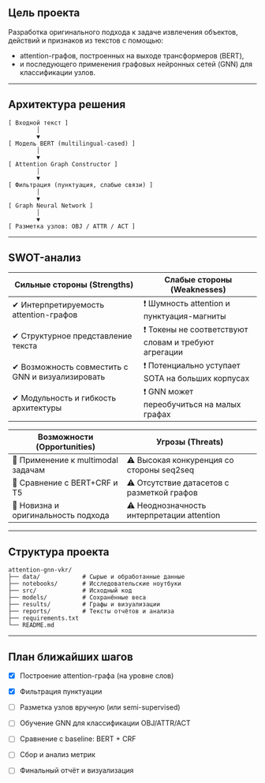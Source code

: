 ## Цель проекта

Разработка оригинального подхода к задаче извлечения объектов, действий и признаков из текстов с помощью:

- attention-графов, построенных на выходе трансформеров (BERT),
- и последующего применения графовых нейронных сетей (GNN) для классификации узлов.

---

## Архитектура решения

```text
[ Входной текст ]
        │
        ▼
[ Модель BERT (multilingual-cased) ]
        │
        ▼
[ Attention Graph Constructor ]
        │
        ▼
[ Фильтрация (пунктуация, слабые связи) ]
        │
        ▼
[ Graph Neural Network ]
        │
        ▼
[ Разметка узлов: OBJ / ATTR / ACT ]
```

---

## SWOT-анализ

| **Сильные стороны (Strengths)** | **Слабые стороны (Weaknesses)** |
|----------------------------------|----------------------------------|
| ✔ Интерпретируемость attention-графов | ❗ Шумность attention и пунктуация-магниты |
| ✔ Структурное представление текста | ❗ Токены не соответствуют словам и  требуют агрегации |
| ✔ Возможность совместить с GNN и визуализировать | ❗ Потенциально уступает SOTA на больших корпусах |
| ✔ Модульность и гибкость архитектуры | ❗ GNN может переобучиться на малых графах |

| **Возможности (Opportunities)** | **Угрозы (Threats)** |
|-------------------------------|----------------------|
| 🌱 Применение к multimodal задачам | ⚠ Высокая конкуренция со стороны seq2seq |
| 🌱 Сравнение с BERT+CRF и T5 | ⚠ Отсутствие датасетов с разметкой графов |
| 🌱 Новизна и оригинальность подхода | ⚠ Неоднозначность интерпретации attention |

---

## Структура проекта

```
attention-gnn-vkr/
├── data/            # Сырые и обработанные данные
├── notebooks/       # Исследовательские ноутбуки
├── src/             # Исходный код
├── models/          # Сохранённые веса
├── results/         # Графы и визуализации
├── reports/         # Тексты отчётов и анализа
├── requirements.txt
└── README.md
```

---

## План ближайших шагов

- [x] Построение attention-графа (на уровне слов)
- [x] Фильтрация пунктуации
- [ ] Разметка узлов вручную (или semi-supervised)
- [ ] Обучение GNN для классификации OBJ/ATTR/ACT
- [ ] Сравнение с baseline: BERT + CRF
- [ ] Сбор и анализ метрик
- [ ] Финальный отчёт и визуализация

